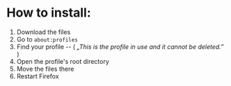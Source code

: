 # How to install:
1. Download the files
3. Go to `about:profiles`
2. Find your profile  --  ( *„This is the profile in use and it cannot be deleted.”* )
3. Open the profile's root directory
5. Move the files there
6. Restart Firefox

[](https://github.com/Bali10050/FirefoxCSS/assets/110120798/c930d31f-22c2-4500-9877-0f1e28ea45c5)